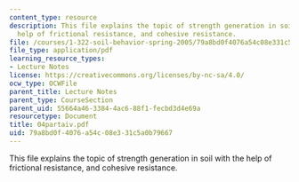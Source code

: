 ```yaml
---
content_type: resource
description: This file explains the topic of strength generation in soil with the
  help of frictional resistance, and cohesive resistance.
file: /courses/1-322-soil-behavior-spring-2005/79a8bd0f4076a54c08e331c5a0b79667_04partaiv.pdf
file_type: application/pdf
learning_resource_types:
- Lecture Notes
license: https://creativecommons.org/licenses/by-nc-sa/4.0/
ocw_type: OCWFile
parent_title: Lecture Notes
parent_type: CourseSection
parent_uid: 55664a46-3384-4ac6-88f1-fecbd3d4e69a
resourcetype: Document
title: 04partaiv.pdf
uid: 79a8bd0f-4076-a54c-08e3-31c5a0b79667
---
```

This file explains the topic of strength generation in soil with the help of frictional resistance, and cohesive resistance.